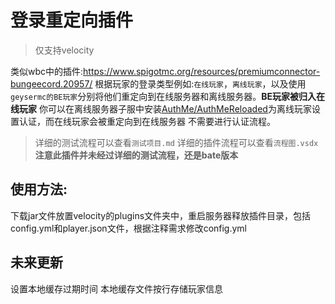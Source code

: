 # 登录重定向插件
> 仅支持velocity

类似wbc中的插件:https://www.spigotmc.org/resources/premiumconnector-bungeecord.20957/
根据玩家的登录类型例如:`在线玩家`，`离线玩家`，以及使用`geysermc的BE玩家`分别将他们重定向到在线服务器和离线服务器。**BE玩家被归入在线玩家**
你可以在离线服务器子服中安装[AuthMe/AuthMeReloaded](https://github.com/AuthMe/AuthMeReloaded)为离线玩家设置认证，而在线玩家会被重定向到在线服务器 不需要进行认证流程。
> 详细的测试流程可以查看`测试项目.md`
> 详细的插件流程可以查看`流程图.vsdx`
**注意此插件并未经过详细的测试流程，还是bate版本**

## 使用方法:
下载jar文件放置velocity的plugins文件夹中，重启服务器释放插件目录，包括config.yml和player.json文件，根据注释需求修改config.yml

## 未来更新
设置本地缓存过期时间
本地缓存文件按行存储玩家信息